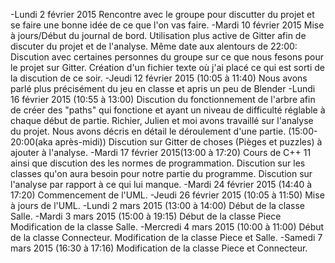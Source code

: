 -Lundi 2 février 2015
	Rencontre avec le groupe pour discutter du projet et se faire une bonne idée de ce que l'on vas faire.
-Mardi 10 février 2015
	Mise à jours/Début du journal de bord.
	Utilisation plus active de Gitter afin de discuter du projet et de l'analyse.
		Même date aux alentours de 22:00:
	Discution avec certaines personnes du groupe sur ce que nous fesons pour le projet sur Gitter.
	Création d'un fichier texte où j'ai placé ce qui est sorti de la discution de ce soir.
-Jeudi 12 février 2015 (10:05 à 11:40)
	Nous avons parlé plus précisément du jeu en classe et apris un peu de Blender
-Lundi 16 février 2015 (10:55 à 13:00)
	Discution du fonctionnement de l'arbre afin de créer des "paths" qui fonctione et ayant un niveau de difficulté réglable à chaque début de partie.
 	Richier, Julien et moi avons travaillé sur l'analyse du projet. Nous avons décris en détail le déroulement d'une partie.
			(15:00-20:00(aka après-midi))
	Discution sur Gitter de choses (Pièges et puzzles) à ajouter à l'analyse.
-Mardi 17 février 2015(13:00 à 17:20)
	Cours de C++ 11 ainsi que discution des les normes de programmation.
	Discution sur les classes qu'on aura besoin pour notre partie du programme.
	Discution sur l'analyse par rapport à ce qui lui manque.
-Mardi 24 février 2015 (14:40 à 17:20)
	Commencement de l'UML.
-Jeudi 26 février 2015 (10:05 à 11:50)
	Mise à jours de l'UML.
-Lundi 2 mars 2015 (13:00 à 14:00)
	Début de la classe Salle.
-Mardi 3 mars 2015 (15:00 à 19:15)
	Début de la classe Piece
	Modification de la classe Salle.
-Mercredi 4 mars 2015 (10:00 à 11:00)
	Début de la classe Connecteur.
	Modification de la classe Piece et Salle.
-Samedi 7 mars 2015 (16:30 à 17:16)
	Modification de la classe Piece et Connecteur.